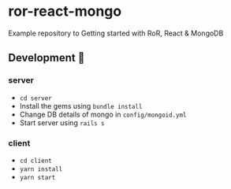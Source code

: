 # ror-react-mongo
Example repository to Getting started with RoR, React &amp; MongoDB

## Development :rocket:

### server
 - `cd server`
 - Install the gems using `bundle install`
 - Change DB details of mongo in `config/mongoid.yml`
 - Start server using `rails s`

### client

 - `cd client`
 - `yarn install`
 - `yarn start`

